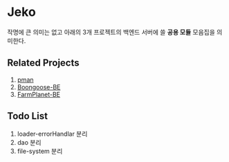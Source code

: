 # Jeko
작명에 큰 의미는 없고 아래의 3개 프로젝트의 백엔드 서버에 쓸 **공용 모듈** 모음집을 의미한다.

## Related Projects
1. [pman](https://github.com/codingjoa/pman)
2. [Boongoose-BE](https://github.com/17s-of-Tears/Bongoose-BE)
3. [FarmPlanet-BE](https://github.com/17s-of-Tears/Farm-Planet-BE)

## Todo List
1. loader-errorHandlar 분리
2. dao 분리
3. file-system 분리
